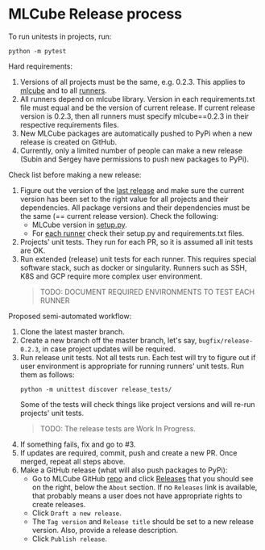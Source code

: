 # MLCube Release process

To run unitests in projects, run:
```shell
python -m pytest
```

Hard requirements:
1. Versions of all projects must be the same, e.g. 0.2.3. This applies to [mlcube](https://github.com/mlcommons/mlcube/tree/master/mlcube)
   and to all [runners](https://github.com/mlcommons/mlcube/tree/master/runners).
2. All runners depend on mlcube library. Version in each requirements.txt file must equal and be the version of
   current release. If current release version is 0.2.3, then all runners must specify mlcube==0.2.3 in their
   respective requirements files. 
3. New MLCube packages are automatically pushed to PyPi when a new release is created on GitHub. 
3. Currently, only a limited number of people can make a new release (Subin and Sergey have permissions to push new
   packages to PyPi). 


Check list before making a new release:
1. Figure out the version of the [last release](https://pypi.org/project/mlcube/) and make sure the current
   version has been set to the right value for all projects and their dependencies. All package versions and their
   dependencies must be the same (== current release version). Check the following:
   - MLCube version in [setup.py](https://github.com/mlcommons/mlcube/blob/master/mlcube/setup.py).
   - For [each runner](https://github.com/mlcommons/mlcube/tree/master/runners) check their setup.py and requirements.txt
     files.
2. Projects' unit tests. They run for each PR, so it is assumed all init tests are OK.
3. Run extended (release) unit tests for each runner. This requires special software stack, such as docker or
   singularity. Runners such as SSH, K8S and GCP require more complex user environment.
   > TODO: DOCUMENT REQUIRED ENVIRONMENTS TO TEST EACH RUNNER    


Proposed semi-automated workflow:
1. Clone the latest master branch.
2. Create a new branch off the master branch, let's say, `bugfix/release-0.2.3`, in case project updates will be
   required.
3. Run release unit tests. Not all tests run. Each test will try to figure out if user environment is appropriate for
   running runners' unit tests. Run them as follows:
   ```
   python -m unittest discover release_tests/
   ```
   Some of the tests will check things like project versions and will re-run projects' unit tests.
   > TODO: The release tests are Work In Progress.
4. If something fails, fix and go to #3.
5. If updates are required, commit, push and create a new PR. Once merged, repeat all steps above.
6. Make a GitHub release (what will also push packages to PyPi):
   - Go to MLCube GitHub [repo](https://github.com/mlcommons/mlcube) and click [Releases](https://github.com/mlcommons/mlcube/releases)
     that you should see on the right, below the `About` section. If no `Releases` link is available, that probably
     means a user does not have appropriate rights to create releases.
   - Click `Draft a new release`.
   - The `Tag version` and `Release title` should be set to a new release version. Also, provide a release description.
   - Click `Publish release`.
     